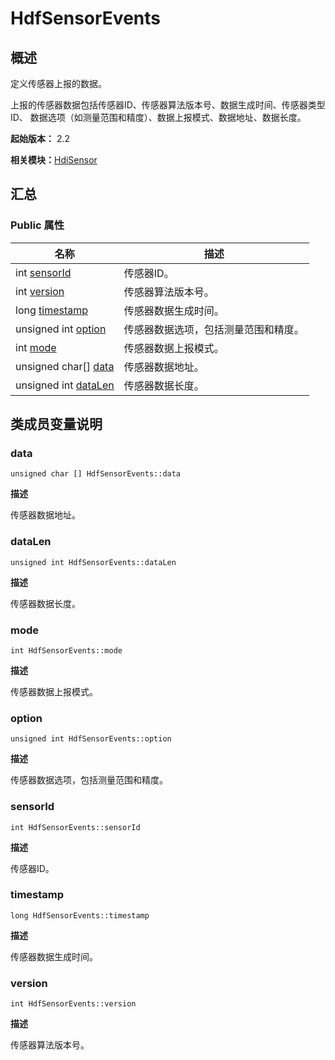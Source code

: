 # HdfSensorEvents


## 概述

定义传感器上报的数据。

上报的传感器数据包括传感器ID、传感器算法版本号、数据生成时间、传感器类型ID、 数据选项（如测量范围和精度）、数据上报模式、数据地址、数据长度。

**起始版本：** 2.2

**相关模块：**[HdiSensor](_hdi_sensor_v11.md)


## 汇总


### Public 属性

| 名称 | 描述 | 
| -------- | -------- |
| int [sensorId](#sensorid) | 传感器ID。  | 
| int [version](#version) | 传感器算法版本号。  | 
| long [timestamp](#timestamp) | 传感器数据生成时间。  | 
| unsigned int [option](#option) | 传感器数据选项，包括测量范围和精度。  | 
| int [mode](#mode) | 传感器数据上报模式。  | 
| unsigned char[] [data](#data) | 传感器数据地址。  | 
| unsigned int [dataLen](#datalen) | 传感器数据长度。  | 


## 类成员变量说明


### data

```
unsigned char [] HdfSensorEvents::data
```
**描述**

传感器数据地址。


### dataLen

```
unsigned int HdfSensorEvents::dataLen
```
**描述**

传感器数据长度。


### mode

```
int HdfSensorEvents::mode
```
**描述**

传感器数据上报模式。


### option

```
unsigned int HdfSensorEvents::option
```
**描述**

传感器数据选项，包括测量范围和精度。


### sensorId

```
int HdfSensorEvents::sensorId
```
**描述**

传感器ID。


### timestamp

```
long HdfSensorEvents::timestamp
```
**描述**

传感器数据生成时间。


### version

```
int HdfSensorEvents::version
```
**描述**

传感器算法版本号。
